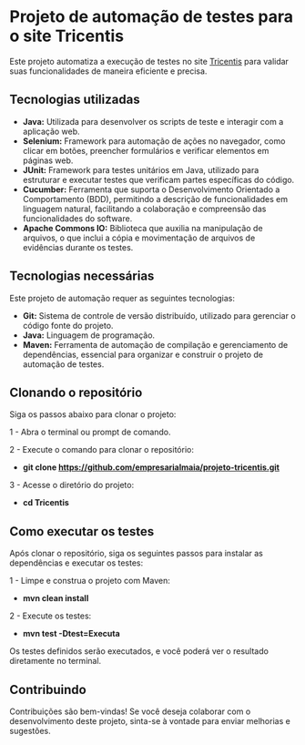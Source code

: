 # Projeto de automação de testes para o site Tricentis
Este projeto automatiza a execução de testes no site [Tricentis](https://sampleapp.tricentis.com/101/index.php) para validar suas funcionalidades de maneira eficiente e precisa.
## Tecnologias utilizadas
- **Java:** Utilizada para desenvolver os scripts de teste e interagir com a aplicação web.
- **Selenium:** Framework para automação de ações no navegador, como clicar em botões, preencher formulários e verificar elementos em páginas web.
- **JUnit:** Framework para testes unitários em Java, utilizado para estruturar e executar testes que verificam partes específicas do código.
- **Cucumber:** Ferramenta que suporta o Desenvolvimento Orientado a Comportamento (BDD), permitindo a descrição de funcionalidades em linguagem natural, facilitando a colaboração e compreensão das funcionalidades do software.
- **Apache Commons IO:** Biblioteca que auxilia na manipulação de arquivos, o que inclui a cópia e movimentação de arquivos de evidências durante os testes.	

## Tecnologias necessárias
Este projeto de automação requer as seguintes tecnologias:
- **Git:** Sistema de controle de versão distribuído, utilizado para gerenciar o código fonte do projeto.
- **Java:** Linguagem de programação.
- **Maven:** Ferramenta de automação de compilação e gerenciamento de dependências, essencial para organizar e construir o projeto de automação de testes.

## Clonando o repositório

Siga os passos abaixo para clonar o projeto:

1 - Abra o terminal ou prompt de comando.

2 - Execute o comando para clonar o repositório:
- **git clone https://github.com/empresarialmaia/projeto-tricentis.git**

3 - Acesse o diretório do projeto:
-    **cd Tricentis**

## Como executar os testes
 Após clonar o repositório, siga os seguintes passos para instalar as dependências e executar os testes:

1 - Limpe e construa o projeto com Maven:
-    **mvn clean install**

2 - Execute os testes:
-    **mvn test -Dtest=Executa**

Os testes definidos serão executados, e você poderá ver o resultado diretamente no terminal.

## Contribuindo
 Contribuições são bem-vindas! Se você deseja colaborar com o desenvolvimento deste projeto, sinta-se à vontade para enviar melhorias e sugestões.
